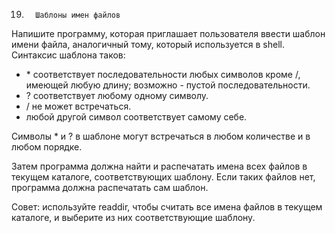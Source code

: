 19.       Шаблоны имен файлов
Напишите программу, которая приглашает пользователя ввести шаблон имени файла, аналогичный тому, который используется в shell. Синтаксис шаблона таков:

* \* соответствует последовательности любых символов кроме /, имеющей любую длину; возможно - пустой последовательности.
* \? соответствует любому одному символу.
* \/ не может встречаться.
* любой другой символ соответствует самому себе.
 

Символы * и ? в шаблоне могут встречаться в любом количестве и в любом порядке.

 Затем программа должна найти и распечатать имена всех файлов в текущем каталоге, соответствующих шаблону. Если таких файлов нет, программа должна распечатать сам шаблон.

Совет: используйте readdir, чтобы считать все имена файлов в текущем каталоге, и выберите из них соответствующие шаблону.
